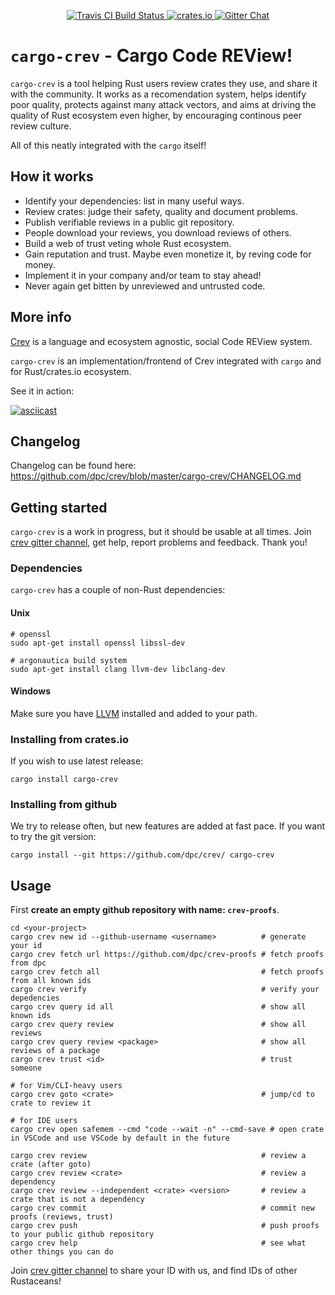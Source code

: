 <p align="center">
  <a href="https://travis-ci.org/dpc/crev">
      <img src="https://img.shields.io/travis/dpc/cargo-crev/master.svg?style=flat-square" alt="Travis CI Build Status">
  </a>
  <a href="https://crates.io/crates/cargo-crev">
      <img src="http://meritbadge.herokuapp.com/cargo-crev?style=flat-square" alt="crates.io">
  </a>
  <a href="https://gitter.im/dpc/crev">
      <img src="https://img.shields.io/badge/GITTER-join%20chat-green.svg?style=flat-square" alt="Gitter Chat">
  </a>
  <br>
</p>

# `cargo-crev` - Cargo Code REView!


`cargo-crev` is a tool helping Rust users review crates they use,
and share it with the community. It works as a recomendation system,
helps identify poor quality, protects against many attack
vectors, and aims at driving the quality of Rust ecosystem even higher,
by encouraging continous peer review culture.

All of this neatly integrated with the `cargo` itself!

## How it works

* Identify your dependencies: list in many useful ways.
* Review crates: judge their safety, quality and document problems.
* Publish verifiable reviews in a public git repository.
* People download your reviews, you download reviews of others.
* Build a web of trust veting whole Rust ecosystem.
* Gain reputation and trust. Maybe even monetize it, by reving code for money.
* Implement it in your company and/or team to stay ahead!
* Never again get bitten by unreviewed and untrusted code.

## More info

[Crev](https://github.com/dpc/crev/) is a language and ecosystem agnostic,
social Code REView system.

`cargo-crev` is an implementation/frontend of Crev integrated with `cargo` and
for Rust/crates.io ecosystem.

See it in action:

[![asciicast](https://asciinema.org/a/216695.png)](https://asciinema.org/a/216695?speed=3)

## Changelog

Changelog can be found here: https://github.com/dpc/crev/blob/master/cargo-crev/CHANGELOG.md

## Getting started

`cargo-crev` is a work in progress, but it should be usable at all times.
Join [crev gitter channel](https://gitter.im/dpc/crev), get help,
report problems and feedback. Thank you!

### Dependencies
`cargo-crev` has a couple of non-Rust dependencies:

#### Unix

```
# openssl
sudo apt-get install openssl libssl-dev

# argonautica build system
sudo apt-get install clang llvm-dev libclang-dev
```

#### Windows

Make sure you have
[LLVM](http://releases.llvm.org/download.html) installed and added to your
path.

### Installing from crates.io



If you wish to use latest release:

```
cargo install cargo-crev
```

### Installing from github

We try to release often, but new features are added at fast pace. If
you want to try the git version:

```
cargo install --git https://github.com/dpc/crev/ cargo-crev
```

## Usage

First **create an empty github repository with name: `crev-proofs`**.

```
cd <your-project>
cargo crev new id --github-username <username>          # generate your id
cargo crev fetch url https://github.com/dpc/crev-proofs # fetch proofs from dpc
cargo crev fetch all                                    # fetch proofs from all known ids
cargo crev verify                                       # verify your depedencies
cargo crev query id all                                 # show all known ids
cargo crev query review                                 # show all reviews
cargo crev query review <package>                       # show all reviews of a package
cargo crev trust <id>                                   # trust someone

# for Vim/CLI-heavy users
cargo crev goto <crate>                                 # jump/cd to crate to review it

# for IDE users
cargo crev open safemem --cmd "code --wait -n" --cmd-save # open crate in VSCode and use VSCode by default in the future

cargo crev review                                       # review a crate (after goto)
cargo crev review <crate>                               # review a dependency
cargo crev review --independent <crate> <version>       # review a crate that is not a dependency
cargo crev commit                                       # commit new proofs (reviews, trust)
cargo crev push                                         # push proofs to your public github repository
cargo crev help                                         # see what other things you can do
```

Join [crev gitter channel](https://gitter.im/dpc/crev) to share your ID with us,
and find IDs of other Rustaceans!
